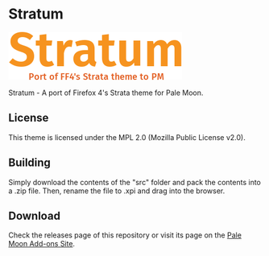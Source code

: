 # Stratum
![Preview](https://github.com/FranklinDM/Stratum/blob/master/preview.png)

Stratum - A port of Firefox 4's Strata theme for Pale Moon.

## License
This theme is licensed under the MPL 2.0 (Mozilla Public License v2.0).

## Building
Simply download the contents of the "src" folder  and pack the contents into a .zip file. Then, rename the file to .xpi and drag into the browser.

## Download
Check the releases page of this repository or visit its page on the [Pale Moon Add-ons Site](https://addons.palemoon.org/themes/stratum/).
